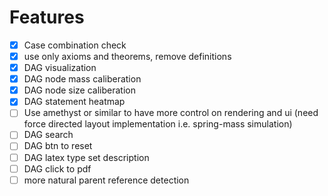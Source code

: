 # Features
- [x] Case combination check
- [x] use only axioms and theorems, remove definitions
- [x] DAG visualization
- [x] DAG node mass caliberation
- [x] DAG node size caliberation
- [x] DAG statement heatmap
- [ ] Use amethyst or similar to have more control on rendering and ui (need force directed layout implementation i.e. spring-mass simulation)
- [ ] DAG search
- [ ] DAG btn to reset
- [ ] DAG latex type set description
- [ ] DAG click to pdf
- [ ] more natural parent reference detection

